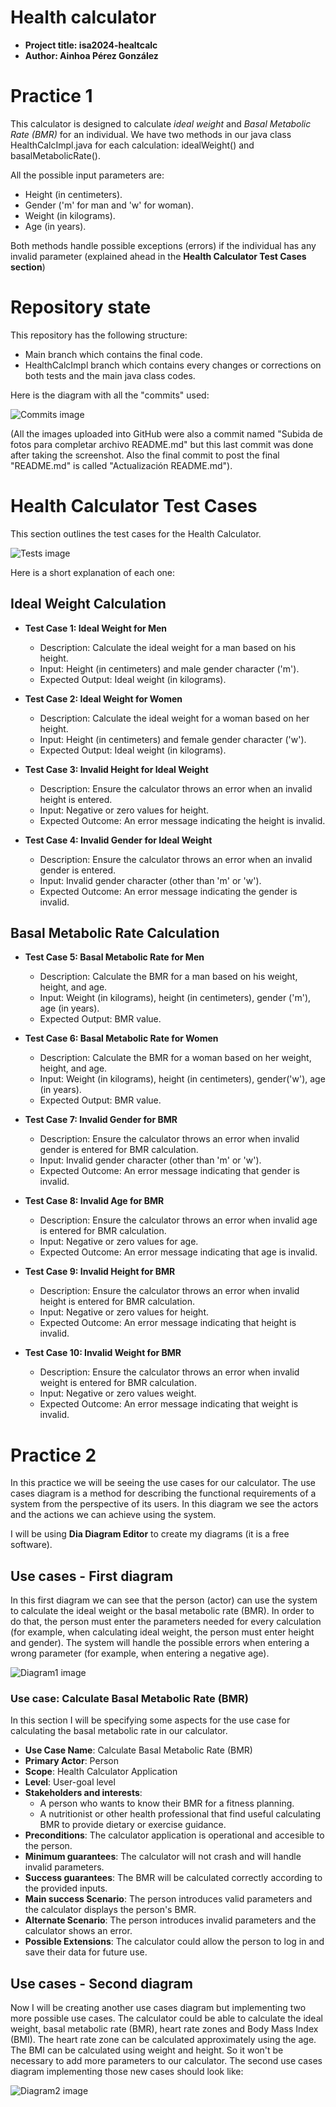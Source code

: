# Health calculator
  
- **Project title: isa2024-healtcalc**
- **Author: Ainhoa Pérez González**

# Practice 1

This calculator is designed to calculate *ideal weight* and *Basal Metabolic Rate (BMR)* for an individual.
We have two methods in our java class HealthCalcImpl.java for each calculation: idealWeight() and basalMetabolicRate().

All the possible input parameters are:
- Height (in centimeters).
- Gender ('m' for man and 'w' for woman).
- Weight (in kilograms).
- Age (in years).

Both methods handle possible exceptions (errors) if the individual has any invalid parameter (explained ahead in the **Health Calculator Test Cases section**)

# Repository state

This repository has the following structure:
- Main branch which contains the final code.
- HealthCalcImpl branch which contains every changes or corrections on both tests and the main java class codes.

Here is the diagram with all the "commits" used:

![Commits image](./images/commits.png "All commits")

(All the images uploaded into GitHub were also a commit named "Subida de fotos para completar archivo README.md" but this
last commit was done after taking the screenshot. Also the final commit to post the final "README.md" is called "Actualización README.md").

# Health Calculator Test Cases

This section outlines the test cases for the Health Calculator.

![Tests image](./images/tests.png "Test Results")

Here is a short explanation of each one:

## Ideal Weight Calculation

- **Test Case 1: Ideal Weight for Men**
  - Description: Calculate the ideal weight for a man based on his height.
  - Input: Height (in centimeters) and male gender character ('m').
  - Expected Output: Ideal weight (in kilograms).

- **Test Case 2: Ideal Weight for Women**
  - Description: Calculate the ideal weight for a woman based on her height.
  - Input: Height (in centimeters) and female gender character ('w').
  - Expected Output: Ideal weight (in kilograms).

- **Test Case 3: Invalid Height for Ideal Weight**
  - Description: Ensure the calculator throws an error when an invalid height is entered.
  - Input: Negative or zero values for height.
  - Expected Outcome: An error message indicating the height is invalid.

- **Test Case 4: Invalid Gender for Ideal Weight**
  - Description: Ensure the calculator throws an error when an invalid gender is entered.
  - Input: Invalid gender character (other than 'm' or 'w').
  - Expected Outcome: An error message indicating the gender is invalid.

## Basal Metabolic Rate Calculation

- **Test Case 5: Basal Metabolic Rate for Men**
  - Description: Calculate the BMR for a man based on his weight, height, and age.
  - Input: Weight (in kilograms), height (in centimeters), gender ('m'), age (in years).
  - Expected Output: BMR value.

- **Test Case 6: Basal Metabolic Rate for Women**
  - Description: Calculate the BMR for a woman based on her weight, height, and age.
  - Input: Weight (in kilograms), height (in centimeters), gender('w'), age (in years).
  - Expected Output: BMR value.

- **Test Case 7: Invalid Gender for BMR**
  - Description: Ensure the calculator throws an error when invalid gender is entered for BMR calculation.
  - Input: Invalid gender character (other than 'm' or 'w').
  - Expected Outcome: An error message indicating that gender is invalid.

- **Test Case 8: Invalid Age for BMR**
  - Description: Ensure the calculator throws an error when invalid age is entered for BMR calculation.
  - Input: Negative or zero values for age.
  - Expected Outcome: An error message indicating that age is invalid.

- **Test Case 9: Invalid Height for BMR**
  - Description: Ensure the calculator throws an error when invalid height is entered for BMR calculation.
  - Input: Negative or zero values for height.
  - Expected Outcome: An error message indicating that height is invalid.

- **Test Case 10: Invalid Weight for BMR**
  - Description: Ensure the calculator throws an error when invalid weight is entered for BMR calculation.
  - Input: Negative or zero values weight.
  - Expected Outcome: An error message indicating that weight is invalid.

# Practice 2

In this practice we will be seeing the use cases for our calculator. The use cases diagram is a method for describing the functional requirements of a system from the perspective of its users. In this diagram we see the actors and the actions we can achieve using the system.

I will be using **Dia Diagram Editor** to create my diagrams (it is a free software).

## Use cases - First diagram

In this first diagram we can see that the person (actor) can use the system to calculate the ideal weight or the basal metabolic rate (BMR). In order to do that, the person must enter the parameters needed for every calculation (for example, when calculating ideal weight, the person must enter height and gender). The system will handle the possible errors when entering a wrong parameter (for example, when entering a negative age).

![Diagram1 image](./images/UseCases1.png "Use Cases 1")

### Use case: Calculate Basal Metabolic Rate (BMR)

In this section I will be specifying some aspects for the use case for calculating the basal metabolic rate in our calculator.

- **Use Case Name**: Calculate Basal Metabolic Rate (BMR)
- **Primary Actor**: Person
- **Scope**: Health Calculator Application
- **Level**: User-goal level
- **Stakeholders and interests**:
  - A person who wants to know their BMR for a fitness planning.
  - A nutritionist or other health professional that find useful calculating BMR to provide dietary or exercise guidance.
- **Preconditions**: The calculator application is operational and accesible to the person.
- **Minimum guarantees**: The calculator will not crash and will handle invalid parameters.
- **Success guarantees**: The BMR will be calculated correctly according to the provided inputs.
- **Main success Scenario**: The person introduces valid parameters and the calculator displays the person's BMR.
- **Alternate Scenario**: The person introduces invalid parameters and the calculator shows an error.
- **Possible Extensions**: The calculator could allow the person to log in and save their data for future use.

## Use cases - Second diagram

Now I will be creating another use cases diagram but implementing two more possible use cases. The calculator could be able to calculate the ideal weight, basal metabolic rate (BMR), heart rate zones and Body Mass Index (BMI). The heart rate zone can be calculated approximately using the age. The BMI can be calculated using weight and height. So it won't be necessary to add more parameters to our calculator. The second use cases diagram implementing those new cases should look like:

![Diagram2 image](./images/UseCases1.png "Use Cases 2")